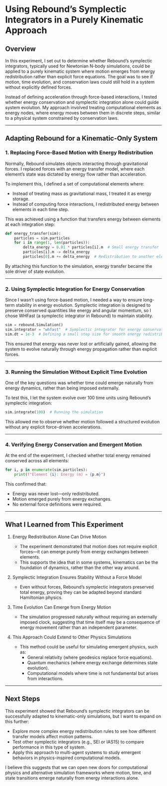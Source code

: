 # Using Rebound’s Symplectic Integrators in a Purely Kinematic Approach  

## Overview  

In this experiment, I set out to determine whether Rebound’s symplectic integrators, typically used for Newtonian N-body simulations, could be applied to a purely kinematic system where motion emerges from energy redistribution rather than explicit force equations. The goal was to see if motion, time evolution, and conservation laws could still hold in a system without explicitly defined forces.  

Instead of defining acceleration through force-based interactions, I tested whether energy conservation and symplectic integration alone could guide system evolution. My approach involved treating computational elements as energy nodes, where energy moves between them in discrete steps, similar to a physical system constrained by conservation laws.  

---

## Adapting Rebound for a Kinematic-Only System  

### 1. Replacing Force-Based Motion with Energy Redistribution  

Normally, Rebound simulates objects interacting through gravitational forces. I replaced forces with an energy transfer model, where each element’s state was dictated by energy flow rather than acceleration.  

To implement this, I defined a set of computational elements where:  
- Instead of treating mass as gravitational mass, I treated it as energy storage.  
- Instead of computing force interactions, I redistributed energy between elements in each time step.  

This was achieved using a function that transfers energy between elements at each integration step:  

```python
def energy_transfer(sim):
    particles = sim.particles
    for i in range(1, len(particles)):  
        delta_energy = 0.01 * particles[i].m  # Small energy transfer
        particles[i].m -= delta_energy
        particles[0].m += delta_energy  # Redistribution to another element
```

By attaching this function to the simulation, energy transfer became the sole driver of state evolution.  

---

### 2. Using Symplectic Integration for Energy Conservation  

Since I wasn’t using force-based motion, I needed a way to ensure long-term stability in energy evolution. Symplectic integration is designed to preserve conserved quantities like energy and angular momentum, so I chose WHFast (a symplectic integrator in Rebound) to maintain stability.  

```python
sim = rebound.Simulation()
sim.integrator = "whfast"  # Symplectic integrator for energy conservation
sim.dt = 1e-3  # Defining a small step size for smooth energy redistribution
```

This ensured that energy was never lost or artificially gained, allowing the system to evolve naturally through energy propagation rather than explicit forces.  

---

### 3. Running the Simulation Without Explicit Time Evolution  

One of the key questions was whether time could emerge naturally from energy dynamics, rather than being imposed externally.  

To test this, I let the system evolve over 100 time units using Rebound’s symplectic integration:  

```python
sim.integrate(100)  # Running the simulation
```

This allowed me to observe whether motion followed a structured evolution without any explicit force-driven accelerations.  

---

### 4. Verifying Energy Conservation and Emergent Motion  

At the end of the experiment, I checked whether total energy remained conserved across all elements:  

```python
for i, p in enumerate(sim.particles):
    print(f"Element {i}: Energy (m) = {p.m}")
```

This confirmed that:  
- Energy was never lost—only redistributed.  
- Motion emerged purely from energy exchanges.  
- No external force definitions were required.  

---

## What I Learned from This Experiment  

1. Energy Redistribution Alone Can Drive Motion  
   - The experiment demonstrated that motion does not require explicit forces—it can emerge purely from energy exchanges between elements.  
   - This supports the idea that in some systems, kinematics can be the foundation of dynamics, rather than the other way around.  

2. Symplectic Integration Ensures Stability Without a Force Model  
   - Even without forces, Rebound’s symplectic integrators preserved total energy, proving they can be adapted beyond standard Hamiltonian physics.  

3. Time Evolution Can Emerge from Energy Motion  
   - The simulation progressed naturally without requiring an externally imposed clock, suggesting that time itself may be a consequence of energy movement rather than an independent parameter.  

4. This Approach Could Extend to Other Physics Simulations  
   - This method could be useful for simulating emergent physics, such as:  
     - General relativity (where geodesics replace force equations).  
     - Quantum mechanics (where energy exchange determines state evolution).  
     - Computational models where time is not fundamental but arises from interactions.  

---

## Next Steps  

This experiment showed that Rebound’s symplectic integrators can be successfully adapted to kinematic-only simulations, but I want to expand on this further:  

- Explore more complex energy redistribution rules to see how different transfer models affect motion patterns.  
- Test other symplectic integrators (e.g., SEI or IAS15) to compare performance in this type of system.  
- Apply this approach to multi-agent systems to study emergent behaviors in physics-inspired computational models.  

I believe this suggests that we can open new doors for computational physics and alternative simulation frameworks where motion, time, and state transitions emerge naturally from energy interactions alone.  